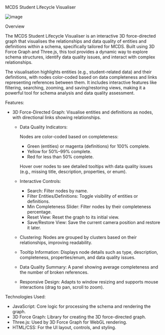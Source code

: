 MCDS Student Lifecycle Visualiser

![image](https://github.com/user-attachments/assets/33790786-85c8-4830-8149-8890e0363b48)

Overview

The MCDS Student Lifecycle Visualiser is an interactive 3D force-directed graph that visualises the relationships and data quality of entities and definitions within a schema, specifically tailored for MCDS. Built using 3D Force Graph and Three.js, this tool provides a dynamic way to explore schema structures, identify data quality issues, and interact with complex relationships.

The visualisation highlights entities (e.g., student-related data) and their definitions, with nodes color-coded based on data completeness and links representing references between them. It includes interactive features like filtering, searching, zooming, and saving/restoring views, making it a powerful tool for schema analysis and data quality assessment.

Features:

- 3D Force-Directed Graph: Visualise entities and definitions as nodes, with directional links showing relationships.
  - Data Quality Indicators:
    
      Nodes are color-coded based on completeness:
    
      - Green (entities) or magenta (definitions) for 100% complete.
      - Yellow for 50%–99% complete.
      - Red for less than 50% complete.
        
      Hover over nodes to see detailed tooltips with data quality issues (e.g., missing title, description, properties, or enum).
  - Interactive Controls:
      - Search: Filter nodes by name.
      - Filter Entities/Definitions: Toggle visibility of entities or definitions.
      - Min Completeness Slider: Filter nodes by their completeness percentage.
      - Reset View: Reset the graph to its initial view.
      - Save/Restore View: Save the current camera position and restore it later.
  - Clustering: Nodes are grouped by clusters based on their relationships, improving readability.
  - Tooltip Information: Displays node details such as type, description, completeness, properties/enum, and data quality issues.
  - Data Quality Summary: A panel showing average completeness and the number of broken references.
  - Responsive Design: Adapts to window resizing and supports mouse interactions (drag to pan, scroll to zoom).

Technologies Used:

  - JavaScript: Core logic for processing the schema and rendering the graph.
  - 3D Force Graph: Library for creating the 3D force-directed graph.
  - Three.js: Used by 3D Force Graph for WebGL rendering.
  - HTML/CSS: For the UI layout, controls, and styling.
